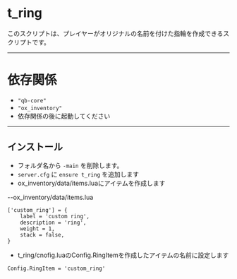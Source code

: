 # t_ring

このスクリプトは、プレイヤーがオリジナルの名前を付けた指輪を作成できるスクリプトです。

------

# 依存関係
- `"qb-core"`
- `"ox_inventory"`
- 依存関係の後に起動してください

------

## インストール

- フォルダ名から `-main` を削除します。
- `server.cfg` に `ensure t_ring` を追加します
- ox_inventory/data/items.luaにアイテムを作成します

--ox_inventory/data/items.lua
```
['custom_ring'] = {
    label = 'custom ring',
    description = 'ring',
    weight = 1,
    stack = false,
}
```
- t_ring/cnofig.luaのConfig.RingItemを作成したアイテムの名前に設定します
```
Config.RingItem = 'custom_ring'
```
